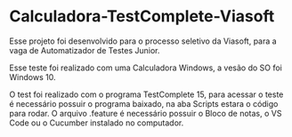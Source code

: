 # Calculadora-TestComplete-Viasoft

Esse projeto foi desenvolvido para o processo seletivo da Viasoft, para a vaga de Automatizador de Testes Junior.

Esse teste foi realizado com uma Calculadora Windows, a vesão do SO foi Windows 10.

O test foi realizado com o programa TestComplete 15, para acessar o teste é necessário possuir o programa baixado, na aba Scripts estara o código para rodar.
O arquivo .feature é necessário possuir o Bloco de notas, o VS Code ou o Cucumber instalado no computador.

